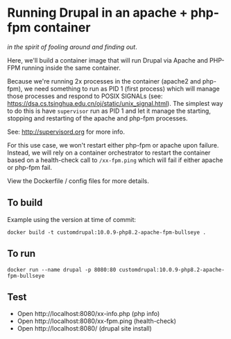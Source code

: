 # Running Drupal in an apache + php-fpm container

_in the spirit of fooling around and finding out_.

Here, we'll build a container image that will run Drupal via Apache and PHP-FPM running inside the same container.

Because we're running 2x processes in the container (apache2 and php-fpm), we need something to run as PID 1 (first process) which will manage those processes and respond to POSIX SIGNALs (see: https://dsa.cs.tsinghua.edu.cn/oj/static/unix_signal.html). The simplest way to do this is have `supervisor` run as PID 1 and let it manage the starting, stopping and restarting of the apache and php-fpm processes.

See: http://supervisord.org for more info.

For this use case, we won't restart either php-fpm or apache upon failure. Instead, we will rely on a container orchestrator to restart the container based on a health-check call to `/xx-fpm.ping` which will fail if either apache or php-fpm fail.

View the Dockerfile / config files for more details.

## To build

Example using the version at time of commit:

```
docker build -t customdrupal:10.0.9-php8.2-apache-fpm-bullseye .
```

## To run

```
docker run --name drupal -p 8080:80 customdrupal:10.0.9-php8.2-apache-fpm-bullseye
```

## Test

- Open http://localhost:8080/xx-info.php (php info)
- Open http://localhost:8080/xx-fpm.ping (health-check)
- Open http://localhost:8080/ (drupal site install)
